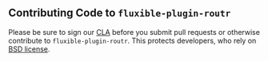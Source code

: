 Contributing Code to `fluxible-plugin-routr`
-------------------------------

Please be sure to sign our [CLA][] before you submit pull requests or otherwise contribute to `fluxible-plugin-routr`. This protects developers, who rely on [BSD license][].

[BSD license]: https://github.com/yahoo/fluxible-plugin-routr/blob/master/LICENSE.md
[CLA]: https://yahoocla.herokuapp.com/
